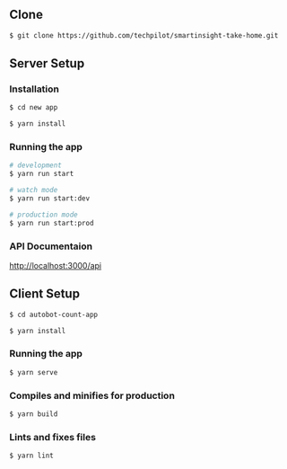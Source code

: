 ## Clone

```bash
$ git clone https://github.com/techpilot/smartinsight-take-home.git
```

## Server Setup

### Installation

```bash
$ cd new app
```

```bash
$ yarn install
```

### Running the app

```bash
# development
$ yarn run start
```

```bash
# watch mode
$ yarn run start:dev
```

```bash
# production mode
$ yarn run start:prod
```

### API Documentaion

[http://localhost:3000/api](http://localhost:3000/api)

## Client Setup

```bash
$ cd autobot-count-app
```

```bash
$ yarn install
```

### Running the app

```bash
$ yarn serve
```

### Compiles and minifies for production

```bash
$ yarn build
```

### Lints and fixes files

```bash
$ yarn lint
```
